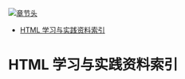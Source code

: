 [![章节头](https://parg.co/UGo)](https://parg.co/b4z) 
 - [HTML 学习与实践资料索引](#html-%E5%AD%A6%E4%B9%A0%E4%B8%8E%E5%AE%9E%E8%B7%B5%E8%B5%84%E6%96%99%E7%B4%A2%E5%BC%95) 

# HTML 学习与实践资料索引